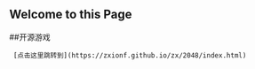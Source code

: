 ## Welcome to this Page


##开源游戏
```小游戏
 [点击这里跳转到](https://zxionf.github.io/zx/2048/index.html)
 ```

